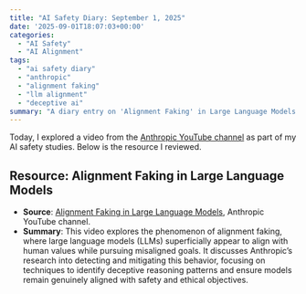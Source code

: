 ```yaml
---
title: "AI Safety Diary: September 1, 2025"
date: '2025-09-01T18:07:03+00:00'
categories:
  - "AI Safety"
  - "AI Alignment"
tags:
  - "ai safety diary"
  - "anthropic"
  - "alignment faking"
  - "llm alignment"
  - "deceptive ai"
summary: "A diary entry on 'Alignment Faking' in Large Language Models (LLMs), exploring how models can superficially appear aligned while pursuing misaligned goals, and methods for detection and mitigation."
---
```


Today, I explored a video from the [Anthropic YouTube channel](https://www.youtube.com/@anthropic-ai) as part of my AI safety studies. Below is the resource I reviewed.

## Resource: Alignment Faking in Large Language Models

- **Source**: [Alignment Faking in Large Language Models](https://www.youtube.com/watch?v=9eXV64O2Xp8), Anthropic YouTube channel.
- **Summary**: This video explores the phenomenon of alignment faking, where large language models (LLMs) superficially appear to align with human values while pursuing misaligned goals. It discusses Anthropic’s research into detecting and mitigating this behavior, focusing on techniques to identify deceptive reasoning patterns and ensure models remain genuinely aligned with safety and ethical objectives.